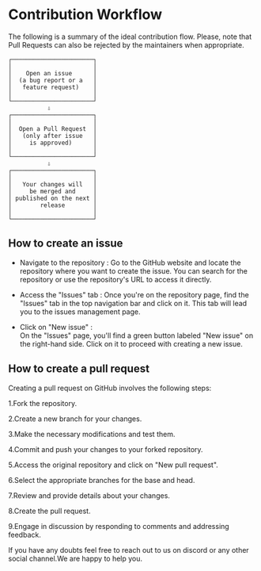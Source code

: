 # Contribution Workflow

The following is a summary of the ideal contribution flow. Please, note that Pull Requests can also be rejected by the maintainers when appropriate.

    ┌───────────────────────┐
    │                       │
    │    Open an issue      │
    │  (a bug report or a   │
    │   feature request)    │
    │                       │
    └───────────────────────┘
               ⇩
    ┌───────────────────────┐
    │                       │
    │  Open a Pull Request  │
    │   (only after issue   │
    │     is approved)      │
    │                       │
    └───────────────────────┘
               ⇩
    ┌───────────────────────┐
    │                       │
    │   Your changes will   │
    │     be merged and     │
    │ published on the next │
    │        release        │
    │                       │
    └───────────────────────┘

## How to create an issue

- Navigate to the repository :
  Go to the GitHub website and locate the repository where you want to create the issue. You can search for the repository or use the repository's URL to access it directly.

- Access the "Issues" tab :
  Once you're on the repository page, find the "Issues" tab in the top navigation bar and click on it. This tab will lead you to the issues management page.

- Click on "New issue" :  
  On the "Issues" page, you'll find a green button labeled "New issue" on the right-hand side. Click on it to proceed with creating a new issue.

## How to create a pull request

Creating a pull request on GitHub involves the following steps:

1.Fork the repository.

2.Create a new branch for your changes.

3.Make the necessary modifications and test them.

4.Commit and push your changes to your forked repository.

5.Access the original repository and click on "New pull request".

6.Select the appropriate branches for the base and head.

7.Review and provide details about your changes.

8.Create the pull request.

9.Engage in discussion by responding to comments and addressing feedback.

If you have any doubts feel free to reach out to us on discord or any other social channel.We are happy to help you.
